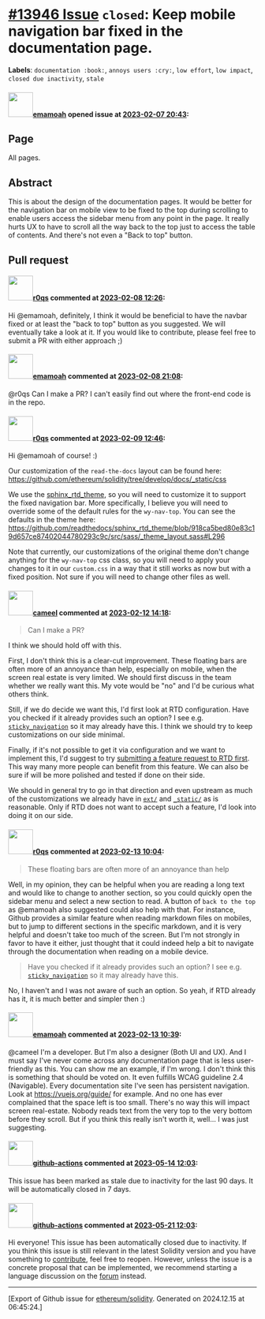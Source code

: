 # [\#13946 Issue](https://github.com/ethereum/solidity/issues/13946) `closed`: Keep mobile navigation bar fixed in the documentation page.
**Labels**: `documentation :book:`, `annoys users :cry:`, `low effort`, `low impact`, `closed due inactivity`, `stale`


#### <img src="https://avatars.githubusercontent.com/u/42612171?u=95514f6a3d02b9c2b766fdee679c14a5d2dbdb26&v=4" width="50">[emamoah](https://github.com/emamoah) opened issue at [2023-02-07 20:43](https://github.com/ethereum/solidity/issues/13946):

## Page

All pages.

## Abstract

This is about the design of the documentation pages. It would be better for the navigation bar on mobile view to be fixed to the top during scrolling to enable users access the sidebar menu from any point in the page. It really hurts UX to have to scroll all the way back to the top just to access the table of contents. And there's not even a "Back to top" button.

## Pull request

<!--Please link to your pull request which resolves this issue.-->


#### <img src="https://avatars.githubusercontent.com/u/457348?u=e02c93e6d98c1154952140a8d5af50d9d5ca59c9&v=4" width="50">[r0qs](https://github.com/r0qs) commented at [2023-02-08 12:26](https://github.com/ethereum/solidity/issues/13946#issuecomment-1422515777):

Hi @emamoah, definitely, I think it would be beneficial to have the navbar fixed or at least the "back to top" button as you suggested. We will eventually take a look at it. If you would like to contribute, please feel free to submit a PR with either approach ;)

#### <img src="https://avatars.githubusercontent.com/u/42612171?u=95514f6a3d02b9c2b766fdee679c14a5d2dbdb26&v=4" width="50">[emamoah](https://github.com/emamoah) commented at [2023-02-08 21:08](https://github.com/ethereum/solidity/issues/13946#issuecomment-1423241176):

@r0qs Can I make a PR? I can't easily find out where the front-end code is in the repo.

#### <img src="https://avatars.githubusercontent.com/u/457348?u=e02c93e6d98c1154952140a8d5af50d9d5ca59c9&v=4" width="50">[r0qs](https://github.com/r0qs) commented at [2023-02-09 12:46](https://github.com/ethereum/solidity/issues/13946#issuecomment-1424140290):

Hi @emamoah of course! :)

Our customization of the `read-the-docs` layout can be found here: https://github.com/ethereum/solidity/tree/develop/docs/_static/css

We use the [sphinx_rtd_theme](https://github.com/readthedocs/sphinx_rtd_theme), so you will need to customize it to support the fixed navigation bar. More specifically, I believe you will need to override some of the default rules for the `wy-nav-top`. You can see the defaults in the theme here: https://github.com/readthedocs/sphinx_rtd_theme/blob/918ca5bed80e83c19d657ce87402044780293c9c/src/sass/_theme_layout.sass#L296

Note that currently, our customizations of the original theme don't change anything for the `wy-nav-top` css class, so you will need to apply your changes to it in our `custom.css` in a way that it still works as now but with a fixed position. Not sure if you will need to change other files as well.

#### <img src="https://avatars.githubusercontent.com/u/137030?v=4" width="50">[cameel](https://github.com/cameel) commented at [2023-02-12 14:18](https://github.com/ethereum/solidity/issues/13946#issuecomment-1427045167):

> Can I make a PR?

I think we should hold off with this.

First, I don't think this is a clear-cut improvement. These floating bars are often more of an annoyance than help, especially on mobile, when the screen real estate is very limited. We should first discuss in the team whether we really want this. My vote would be "no" and I'd be curious what others think.

Still, if we do decide we want this, I'd first look at RTD configuration. Have you checked if it already provides such an option? I see e.g. [`sticky_navigation`](https://sphinx-rtd-theme.readthedocs.io/en/stable/configuring.html#confval-sticky_navigation) so it may already have this. I think we should try to keep customizations on our side minimal.

Finally, if it's not possible to get it via configuration and we want to implement this, I'd suggest to try [submitting a feature request to RTD first](https://github.com/readthedocs/sphinx_rtd_theme/issues/new/choose). This way many more people can benefit from this feature. We can also be sure if will be more polished and tested if done on their side.

We should in general try to go in that direction and even upstream as much of the customizations we already have in [`ext/`](https://github.com/ethereum/solidity/tree/develop/docs/ext/) and [`_static/`](https://github.com/ethereum/solidity/tree/develop/docs/_static/) as is reasonable. Only if RTD does not want to accept such a feature, I'd look into doing it on our side.

#### <img src="https://avatars.githubusercontent.com/u/457348?u=e02c93e6d98c1154952140a8d5af50d9d5ca59c9&v=4" width="50">[r0qs](https://github.com/r0qs) commented at [2023-02-13 10:04](https://github.com/ethereum/solidity/issues/13946#issuecomment-1427660232):

> These floating bars are often more of an annoyance than help

Well, in my opinion, they can be helpful when you are reading a long text and would like to change to another section, so you could quickly open the sidebar menu and select a new section to read. A button of `back to the top` as @emamoah also suggested could also help with that. For instance, Github provides a similar feature when reading markdown files on mobiles, but to jump to different sections in the specific markdown, and it is very helpful and doesn't take too much of the screen.
But I'm not strongly in favor to have it either, just thought that it could indeed help a bit to navigate through the documentation when reading on a mobile device.


> Have you checked if it already provides such an option? I see e.g. [`sticky_navigation`](https://sphinx-rtd-theme.readthedocs.io/en/stable/configuring.html#confval-sticky_navigation) so it may already have this.

No, I haven't and I was not aware of such an option. So yeah, if RTD already has it, it is much better and simpler then :)

#### <img src="https://avatars.githubusercontent.com/u/42612171?u=95514f6a3d02b9c2b766fdee679c14a5d2dbdb26&v=4" width="50">[emamoah](https://github.com/emamoah) commented at [2023-02-13 10:39](https://github.com/ethereum/solidity/issues/13946#issuecomment-1427713279):

@cameel I'm a developer. But I'm also a designer (Both UI and UX). And I must say I've never come across any documentation page that is less user-friendly as this. You can show me an example, if I'm wrong. I don't think this is something that should be voted on. It even fulfills WCAG guideline 2.4 (Navigable).
Every documentation site I've seen has persistent navigation. Look at https://vuejs.org/guide/ for example. And no one has ever complained that the space left is too small.
There's no way this will impact screen real-estate. Nobody reads text from the very top to the very bottom before they scroll.
But if you think this really isn't worth it, well... I was just suggesting.

#### <img src="https://avatars.githubusercontent.com/in/15368?v=4" width="50">[github-actions](https://github.com/apps/github-actions) commented at [2023-05-14 12:03](https://github.com/ethereum/solidity/issues/13946#issuecomment-1546883911):

This issue has been marked as stale due to inactivity for the last 90 days.
It will be automatically closed in 7 days.

#### <img src="https://avatars.githubusercontent.com/in/15368?v=4" width="50">[github-actions](https://github.com/apps/github-actions) commented at [2023-05-21 12:03](https://github.com/ethereum/solidity/issues/13946#issuecomment-1556162330):

Hi everyone! This issue has been automatically closed due to inactivity.
If you think this issue is still relevant in the latest Solidity version and you have something to [contribute](https://docs.soliditylang.org/en/latest/contributing.html), feel free to reopen.
However, unless the issue is a concrete proposal that can be implemented, we recommend starting a language discussion on the [forum](https://forum.soliditylang.org) instead.


-------------------------------------------------------------------------------



[Export of Github issue for [ethereum/solidity](https://github.com/ethereum/solidity). Generated on 2024.12.15 at 06:45:24.]

